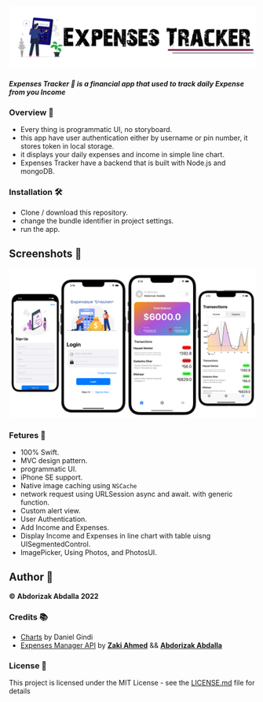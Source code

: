 ![Image](img.png)
##### Expenses Tracker 🫰 is a financial app that used to track daily Expense from you Income

### Overview 🫵
- Every thing is programmatic UI, no storyboard.
- this app have user authentication either by username or pin number, it stores token in local storage.
- it displays your daily expenses and income in simple line chart.
- Expenses Tracker have a backend that is built with Node.js and mongoDB.

### Installation 🛠
- Clone / download this repository.
- change the bundle identifier in project settings.
- run the app.

## Screenshots 📸
![Image](Screenshots.png)

### Fetures 📌
- 100% Swift.
- MVC design pattern.
- programmatic UI.
- iPhone SE support.
- Native image caching using `NSCache`
- network request using URLSession async and await. with generic function.
- Custom alert view.
- User Authentication.
- Add Income and Expenses.
- Display Income and Expenses in line chart with table uisng UISegmentedControl.
- ImagePicker, Using Photos, and PhotosUI.

## Author 📝
**©** **Abdorizak Abdalla** **2022**

### Credits 📚
- [Charts](https://github.com/abdorizak/Expensive-Tracker-App/blob/main/license.md) by Daniel Gindi 
- [Expenses Manager API](https://github.com/zakiahmed2020/expense_managerBackEnd) by **[Zaki Ahmed](https://github.com/zakiahmed2020)** && **[Abdorizak Abdalla](https://github.com/abdorizak)**

### License 📜
This project is licensed under the MIT License - see the [LICENSE.md](https://github.com/abdorizak/Expensive-Tracker-App/blob/main/license.md) file for details
